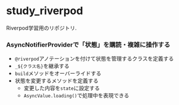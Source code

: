 # study_riverpod

Riverpod学習用のリポジトリ.

### AsyncNotifierProviderで「状態」を購読・複雑に操作する

* `@riverpod`アノテーションを付けて状態を管理するクラスを定義する
* `_${クラス名}`を継承する
* `build`メソッドをオーバーライドする
* 状態を変更するメソッドを定義する
  * 変更した内容を`state`に設定する
  * `AsyncValue.loading()`で処理中を表現できる